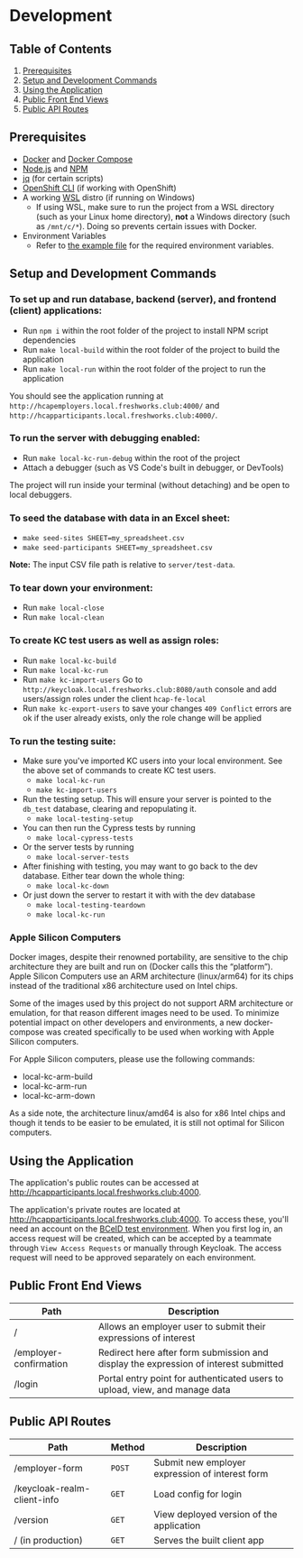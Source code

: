 # Development

## Table of Contents

1. [Prerequisites](#prerequisites)
1. [Setup and Development Commands](#setup-and-development-commands)
1. [Using the Application](#using-the-application)
1. [Public Front End Views](#public-front-end-views)
1. [Public API Routes](#public-api-routes)

## Prerequisites

- [Docker](https://docs.docker.com/get-docker/) and [Docker Compose](https://docs.docker.com/compose/install/)
- [Node.js](https://nodejs.org/en/) and [NPM](https://docs.npmjs.com/downloading-and-installing-node-js-and-npm)
- [jq](https://stedolan.github.io/jq/) (for certain scripts)
- [OpenShift CLI](https://docs.openshift.com/container-platform/4.12/cli_reference/openshift_cli/getting-started-cli.html#cli-getting-started) (if working with OpenShift)
- A working [WSL](https://learn.microsoft.com/en-us/windows/wsl/install) distro (if running on Windows)
  - If using WSL, make sure to run the project from a WSL directory (such as your Linux home directory), **not** a Windows directory (such as `/mnt/c/*`). Doing so prevents certain issues with Docker.
- Environment Variables
  - Refer to [the example file](.config/.env.example) for the required environment variables.

## Setup and Development Commands

### To set up and run database, backend (server), and frontend (client) applications:
- Run `npm i` within the root folder of the project to install NPM script dependencies
- Run `make local-build` within the root folder of the project to build the application
- Run `make local-run` within the root folder of the project to run the application

You should see the application running at `http://hcapemployers.local.freshworks.club:4000/` and `http://hcapparticipants.local.freshworks.club:4000/`.

### To run the server with debugging enabled:

- Run `make local-kc-run-debug` within the root of the project
- Attach a debugger (such as VS Code's built in debugger, or DevTools)

The project will run inside your terminal (without detaching) and be open to local debuggers.

### To seed the database with data in an Excel sheet:

- `make seed-sites SHEET=my_spreadsheet.csv`
- `make seed-participants SHEET=my_spreadsheet.csv`

**Note:** The input CSV file path is relative to  `server/test-data`.

### To tear down your environment:

- Run `make local-close`
- Run `make local-clean`

### To create KC test users as well as assign roles:

- Run `make local-kc-build`
- Run `make local-kc-run`
- Run `make kc-import-users`
Go to `http://keycloak.local.freshworks.club:8080/auth` console and add users/assign roles under the client `hcap-fe-local`
- Run `make kc-export-users` to save your changes
`409 Conflict` errors are ok if the user already exists, only the role change will be applied

### To run the testing suite:

- Make sure you've imported KC users into your local environment. See the above set of commands to create KC test users.
  - `make local-kc-run`
  - `make kc-import-users`
- Run the testing setup. This will ensure your server is pointed to the `db_test` database, clearing and repopulating it.
  - `make local-testing-setup`
- You can then run the Cypress tests by running
  - `make local-cypress-tests`
- Or the server tests by running
  - `make local-server-tests`
- After finishing with testing, you may want to go back to the dev database. Either tear down the whole thing:
  - `make local-kc-down`
- Or just down the server to restart it with with the dev database
  - `make local-testing-teardown`
  - `make local-kc-run`

### Apple Silicon Computers

Docker images, despite their renowned portability, are sensitive to the chip architecture they are built and run on (Docker calls this the “platform”). Apple Silicon Computers use an ARM architecture (linux/arm64) for its chips instead of the traditional x86 architecture used on Intel chips. 

Some of the images used by this project do not support ARM architecture or emulation, for that reason different images need to be used. To minimize potential impact on other developers and environments, a new docker-compose was created specifically to be used when working with Apple Silicon computers.

For Apple Silicon computers, please use the following commands:

- local-kc-arm-build
- local-kc-arm-run
- local-kc-arm-down

As a side note, the architecture linux/amd64 is also for x86 Intel chips and though it tends to be easier to be emulated, it is still not optimal for Silicon computers.

## Using the Application

The application's public routes can be accessed at http://hcapparticipants.local.freshworks.club:4000.

The application's private routes are located at http://hcapparticipants.local.freshworks.club:4000.
To access these, you'll need an account on the [BCeID test environment](https://www.test.bceid.ca/register/basic/account_details.aspx?type=regular&eServiceType=basic).
When you first log in, an access request will be created, which can be accepted by a teammate through `View Access Requests` or manually through Keycloak.
The access request will need to be approved separately on each environment.

## Public Front End Views

Path                   | Description
----                   | -----------
/                      | Allows an employer user to submit their expressions of interest
/employer-confirmation | Redirect here after form submission and display the expression of interest submitted
/login                 | Portal entry point for authenticated users to upload, view, and manage data

## Public API Routes

Path                        | Method | Description
----                        | ------ | -----------
/employer-form              | `POST` | Submit new employer expression of interest form
/keycloak-realm-client-info | `GET`  | Load config for login
/version                    | `GET`  | View deployed version of the application
/ (in production)           | `GET`  | Serves the built client app
